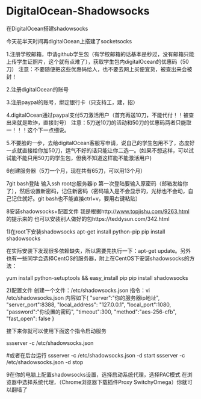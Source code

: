 # DigitalOcean-Shadowsocks
在DigitalOcean搭建shadowsocks

今天花半天时间再digitalOcean上搭建了socketsocks

1.注册学校邮箱，申请github学生包（有学校邮箱的话基本是秒过，没有邮箱只能上传学生证照片，这个就有点难了），获取学生包内digitalOcean的优惠码（50刀）
注意：不要随便把这些优惠码给人，也不要去网上买便宜货，被查出来会被封！

2.注册digitalOcean的账号

3.注册paypal的账号，绑定银行卡（只支持工，建，招）

4.digitalOcean通过paypal支付5刀激活用户（首充再送10刀，不能代付！！被查出来就是欺诈，直接封号）
注意：5刀送10刀的活动和50刀的优惠码两者只能取一！！！这个下一点细说。


5.不要脸的一步，去给digitalOcean客服写申请，说自己的学生包用不了，态度好一点就直接给你加50刀，运气不好的话只能让你二选一。(如果不想这样，可以试试能不能只用50刀的学生包，但我不知道这样能不能激活用户)

6创建服务器（5刀一个月，现在共有65刀，可以用13个月）

7git bash登陆
输入ssh root@服务器ip
第一次登陆要输入原密码（邮箱发给你了），然后设置新密码，记住新密码（密码输入是不会显示的，光标也不会动，自己记住就好。git bash也不能直接ctrl+v，要用右键粘贴）

8安装shadowsocks+配置文件
我是根据http://www.topjishu.com/9263.html 的提示来的
也可以安装别人做好的包https://teddysun.com/342.html

1)在root下安装shadowsocks
apt-get install python-pip
pip install shadowsocks

在实际安装下发现很多依赖缺失，所以需要先执行一下：apt-get update。另外也有一些同学会选择CentOS的服务器，附上在CentOS下安装shadowsocks的方法：

yum install python-setuptools &amp;&amp; easy_install pip
pip install shadowsocks

2)配置文件
创建一个文件：/etc/shadowsocks.json
指令：vi /etc/shadowsocks.json
内容如下{
 "server":"你的服务器ip地址",
 "server_port":8388,
 "local_address": "127.0.0.1",
 "local_port":1080,
 "password":"你设置的密码",
 "timeout":300,
 "method":"aes-256-cfb",
 "fast_open": false
}

接下来你就可以使用下面这个指令启动服务

ssserver -c /etc/shadowsocks.json

#或者在后台运行
ssserver -c /etc/shadowsocks.json -d start
ssserver -c /etc/shadowsocks.json -d stop

9在你的电脑上配置shadowsocks设置，选择启动系统代理，选择PAC模式
在浏览器中选择系统代理，（Chrome浏览器下载插件Proxy SwitchyOmega）你就可以翻墙了
